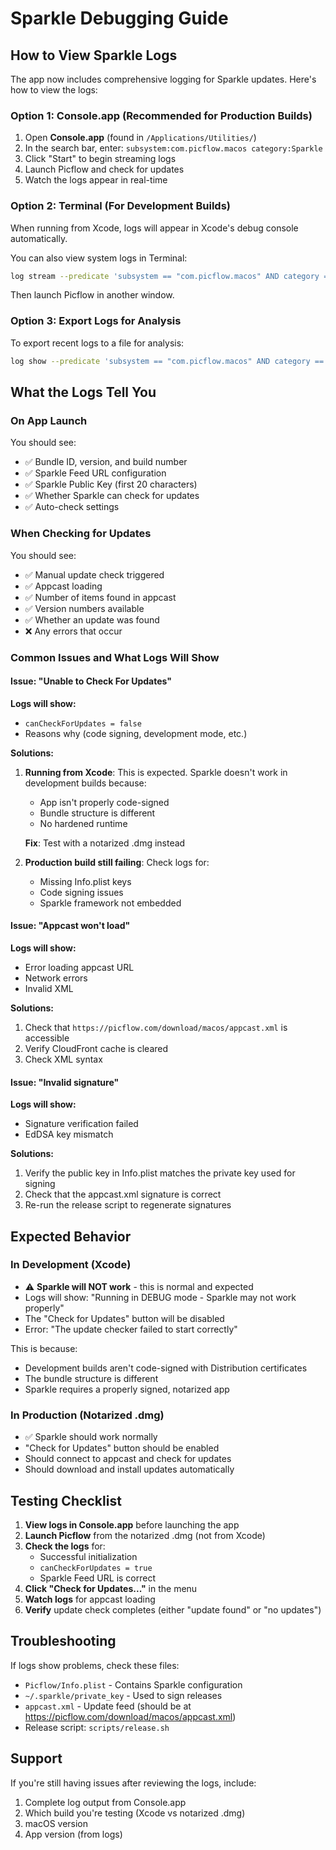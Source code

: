 # Sparkle Debugging Guide

## How to View Sparkle Logs

The app now includes comprehensive logging for Sparkle updates. Here's how to view the logs:

### Option 1: Console.app (Recommended for Production Builds)

1. Open **Console.app** (found in `/Applications/Utilities/`)
2. In the search bar, enter: `subsystem:com.picflow.macos category:Sparkle`
3. Click "Start" to begin streaming logs
4. Launch Picflow and check for updates
5. Watch the logs appear in real-time

### Option 2: Terminal (For Development Builds)

When running from Xcode, logs will appear in Xcode's debug console automatically.

You can also view system logs in Terminal:
```bash
log stream --predicate 'subsystem == "com.picflow.macos" AND category == "Sparkle"' --level debug
```

Then launch Picflow in another window.

### Option 3: Export Logs for Analysis

To export recent logs to a file for analysis:
```bash
log show --predicate 'subsystem == "com.picflow.macos" AND category == "Sparkle"' --last 1h > sparkle_logs.txt
```

## What the Logs Tell You

### On App Launch
You should see:
- ✅ Bundle ID, version, and build number
- ✅ Sparkle Feed URL configuration
- ✅ Sparkle Public Key (first 20 characters)
- ✅ Whether Sparkle can check for updates
- ✅ Auto-check settings

### When Checking for Updates
You should see:
- ✅ Manual update check triggered
- ✅ Appcast loading
- ✅ Number of items found in appcast
- ✅ Version numbers available
- ✅ Whether an update was found
- ❌ Any errors that occur

### Common Issues and What Logs Will Show

#### Issue: "Unable to Check For Updates"
**Logs will show:**
- `canCheckForUpdates = false`
- Reasons why (code signing, development mode, etc.)

**Solutions:**
1. **Running from Xcode**: This is expected. Sparkle doesn't work in development builds because:
   - App isn't properly code-signed
   - Bundle structure is different
   - No hardened runtime
   
   **Fix**: Test with a notarized .dmg instead

2. **Production build still failing**: Check logs for:
   - Missing Info.plist keys
   - Code signing issues
   - Sparkle framework not embedded

#### Issue: "Appcast won't load"
**Logs will show:**
- Error loading appcast URL
- Network errors
- Invalid XML

**Solutions:**
1. Check that `https://picflow.com/download/macos/appcast.xml` is accessible
2. Verify CloudFront cache is cleared
3. Check XML syntax

#### Issue: "Invalid signature"
**Logs will show:**
- Signature verification failed
- EdDSA key mismatch

**Solutions:**
1. Verify the public key in Info.plist matches the private key used for signing
2. Check that the appcast.xml signature is correct
3. Re-run the release script to regenerate signatures

## Expected Behavior

### In Development (Xcode)
- ⚠️ **Sparkle will NOT work** - this is normal and expected
- Logs will show: "Running in DEBUG mode - Sparkle may not work properly"
- The "Check for Updates" button will be disabled
- Error: "The update checker failed to start correctly"

This is because:
- Development builds aren't code-signed with Distribution certificates
- The bundle structure is different
- Sparkle requires a properly signed, notarized app

### In Production (Notarized .dmg)
- ✅ Sparkle should work normally
- "Check for Updates" button should be enabled
- Should connect to appcast and check for updates
- Should download and install updates automatically

## Testing Checklist

1. **View logs in Console.app** before launching the app
2. **Launch Picflow** from the notarized .dmg (not from Xcode)
3. **Check the logs** for:
   - Successful initialization
   - `canCheckForUpdates = true`
   - Sparkle Feed URL is correct
4. **Click "Check for Updates..."** in the menu
5. **Watch logs** for appcast loading
6. **Verify** update check completes (either "update found" or "no updates")

## Troubleshooting

If logs show problems, check these files:
- `Picflow/Info.plist` - Contains Sparkle configuration
- `~/.sparkle/private_key` - Used to sign releases
- `appcast.xml` - Update feed (should be at https://picflow.com/download/macos/appcast.xml)
- Release script: `scripts/release.sh`

## Support

If you're still having issues after reviewing the logs, include:
1. Complete log output from Console.app
2. Which build you're testing (Xcode vs notarized .dmg)
3. macOS version
4. App version (from logs)

